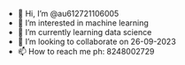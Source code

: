 - 👋 Hi, I’m @au612721106005
- 👀 I’m interested in machine learning
- 🌱 I’m currently learning data science
- 💞️ I’m looking to collaborate on 26-09-2023
- 📫 How to reach me ph: 8248002729

<!---
au612721106005/au612721106005 is a ✨ special ✨ repository because its `README.md` (this file) appears on your GitHub profile.
You can click the Preview link to take a look at your changes.
--->
